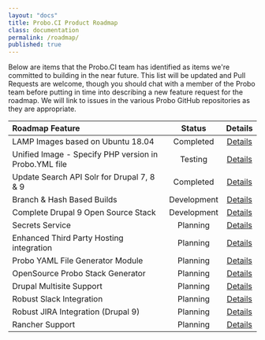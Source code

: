 ```yaml
---
layout: "docs"
title: Probo.CI Product Roadmap
class: documentation
permalink: /roadmap/
published: true
---
```

Below are items that the Probo.CI team has identified as items we're committed to building in the near future. This list will be updated and Pull Requests are welcome, though you should chat with a member of the Probo team before putting in time into describing a new feature request for the roadmap. We will link to issues in the various Probo GitHub repositories as they are appropriate.

| Roadmap Feature                    | Status     | Details   |
|:-----------------------------------|:----------:|:---------:|
| LAMP Images based on Ubuntu 18.04 | Completed | [Details]()|
| Unified Image - Specify PHP version in Probo.YML file | Testing | [Details]()|
| Update Search API Solr for Drupal 7, 8 & 9|Completed|[Details]()|
| Branch & Hash Based Builds | Development |[Details]()|
| Complete Drupal 9 Open Source Stack | Development |[Details]()|
| Secrets Service | Planning |[Details]()|
| Enhanced Third Party Hosting integration | Planning |[Details]()|
| Probo YAML File Generator Module| Planning |[Details]()|
| OpenSource Probo Stack Generator| Planning |[Details]()|
| Drupal Multisite Support | Planning |[Details]()|
| Robust Slack Integration | Planning |[Details]()|
| Robust JIRA Integration (Drupal 9) | Planning |[Details]()|
| Rancher Support | Planning |[Details]()|
